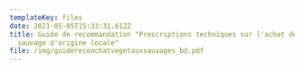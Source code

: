 ```yaml
---
templateKey: files
date: 2021-05-05T15:33:31.612Z
title: Guide de recommandation "Prescriptions techniques sur l'achat de végétaux
  sauvage d'origine locale"
file: /img/guiderecoachatvegetauxsauvages_bd.pdf
---
```

